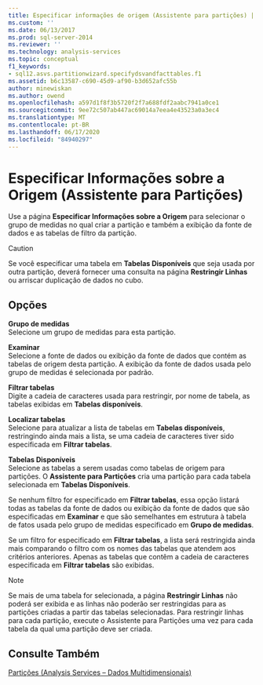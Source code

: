 ```yaml
---
title: Especificar informações de origem (Assistente para partições) | Microsoft Docs
ms.custom: ''
ms.date: 06/13/2017
ms.prod: sql-server-2014
ms.reviewer: ''
ms.technology: analysis-services
ms.topic: conceptual
f1_keywords:
- sql12.asvs.partitionwizard.specifydsvandfacttables.f1
ms.assetid: b6c13587-c690-45d9-af90-b3d652afc55b
author: minewiskan
ms.author: owend
ms.openlocfilehash: a597d1f8f3b5720f2f7a688fdf2aabc7941a0ce1
ms.sourcegitcommit: 9ee72c507ab447ac69014a7eea4e43523a0a3ec4
ms.translationtype: MT
ms.contentlocale: pt-BR
ms.lasthandoff: 06/17/2020
ms.locfileid: "84940297"
---
```

# <a name="specify-source-information-partition-wizard"></a>Especificar Informações sobre a Origem (Assistente para Partições)
  Use a página **Especificar Informações sobre a Origem** para selecionar o grupo de medidas no qual criar a partição e também a exibição da fonte de dados e as tabelas de filtro da partição.  
  
> [!CAUTION]  
>  Se você especificar uma tabela em **Tabelas Disponíveis** que seja usada por outra partição, deverá fornecer uma consulta na página **Restringir Linhas** ou arriscar duplicação de dados no cubo.  
  
## <a name="options"></a>Opções  
 **Grupo de medidas**  
 Selecione um grupo de medidas para esta partição.  
  
 **Examinar**  
 Selecione a fonte de dados ou exibição da fonte de dados que contém as tabelas de origem desta partição. A exibição da fonte de dados usada pelo grupo de medidas é selecionada por padrão.  
  
 **Filtrar tabelas**  
 Digite a cadeia de caracteres usada para restringir, por nome de tabela, as tabelas exibidas em **Tabelas disponíveis**.  
  
 **Localizar tabelas**  
 Selecione para atualizar a lista de tabelas em **Tabelas disponíveis**, restringindo ainda mais a lista, se uma cadeia de caracteres tiver sido especificada em **Filtrar tabelas**.  
  
 **Tabelas Disponíveis**  
 Selecione as tabelas a serem usadas como tabelas de origem para partições. O **Assistente para Partições** cria uma partição para cada tabela selecionada em **Tabelas Disponíveis**.  
  
 Se nenhum filtro for especificado em **Filtrar tabelas**, essa opção listará todas as tabelas da fonte de dados ou exibição da fonte de dados que são especificadas em **Examinar** e que são semelhantes em estrutura à tabela de fatos usada pelo grupo de medidas especificado em **Grupo de medidas**.  
  
 Se um filtro for especificado em **Filtrar tabelas**, a lista será restringida ainda mais comparando o filtro com os nomes das tabelas que atendem aos critérios anteriores. Apenas as tabelas que contêm a cadeia de caracteres especificada em **Filtrar tabelas** são exibidas.  
  
> [!NOTE]  
>  Se mais de uma tabela for selecionada, a página **Restringir Linhas** não poderá ser exibida e as linhas não poderão ser restringidas para as partições criadas a partir das tabelas selecionadas. Para restringir linhas para cada partição, execute o Assistente para Partições uma vez para cada tabela da qual uma partição deve ser criada.  
  
## <a name="see-also"></a>Consulte Também  
 [Partições &#40;Analysis Services – Dados Multidimensionais&#41;](multidimensional-models-olap-logical-cube-objects/partitions-analysis-services-multidimensional-data.md)  
  
  
